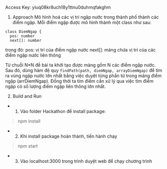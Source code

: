 Access Key: yiuq08kr8uch18y1ttnu0duhmqfakghm

1. Approach
Mô hình hoá các vị trí ngập nước trong thành phố thành các điểm ngập. Mỗi điểm ngập được mô hình thành một class như sau: 
```
class DiemNgap {
  pos: number
  next[]: number 
```
trong đó: 
 pos: vị trí của điểm ngập nước
 next[]: mảng chứa vị trí của các điểm ngập nước liên thông

Từ chuỗi N*N đề bài ta khởi tạo được mảng gồm N các điểm ngập nước.
Sau đó, dùng hàm đệ quy `findPath(path, diemNgap, arrayDiemNgap)` để tìm ra vùng ngập nước lớn nhất bằng việc duyệt từng phần tử trong mảng điểm ngập (arrDiemNgap). Đồng thời ta tìm điểm cần xử lý qua việc tìm điểm ngập có số lượng điểm ngập liên thông lớn nhất.

2. Build and Run
- 1. Vào folder Hackathon để install package:
> npm install
- 2. Khi install package hoàn thành, tiến hành chạy 
> npm start
- 3. Vào localhost:3000 trong trình duyệt web để chạy chương trình